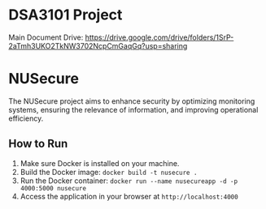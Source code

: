 ﻿# DSA3101 Project

Main Document Drive: https://drive.google.com/drive/folders/1SrP-2aTmh3UKO2TkNW3702NcpCmGaqGq?usp=sharing

# NUSecure

The NUSecure project aims to enhance security by optimizing monitoring systems, ensuring the relevance of information, and improving operational efficiency.

## How to Run

1. Make sure Docker is installed on your machine.
2. Build the Docker image: `docker build -t nusecure .`
3. Run the Docker container: `docker run --name nusecureapp -d -p 4000:5000 nusecure`
4. Access the application in your browser at `http://localhost:4000`
